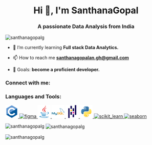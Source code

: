 <h1 align="center">Hi 👋, I'm SanthanaGopal</h1>
<h3 align="center">A passionate Data Analysis from India</h3>

<p align="left"> <img src="https://komarev.com/ghpvc/?username=santhanagopalg&label=Profile%20views&color=0e75b6&style=flat" alt="santhanagopalg" /> </p>

- 🌱 I’m currently learning **Full stack Data Analytics.**

- 📫 How to reach me **santhanagopalan.gh@gmail.com**

- 🎯 Goals: **become a proficient developer.**


<h3 align="left">Connect with me:</h3>
<p align="left">
</p>

<h3 align="left">Languages and Tools:</h3>
<p align="left"> <a href="https://www.cprogramming.com/" target="_blank" rel="noreferrer"> <img src="https://raw.githubusercontent.com/devicons/devicon/master/icons/c/c-original.svg" alt="c" width="40" height="40"/> </a> <a href="https://www.Django.com/" target="_blank" rel="noreferrer"> <img src="https://www.vectorlogo.zone/logos/figma/figma-icon.svg" alt="figma" width="40" height="40"/> </a> <a href="https://www.java.com" target="_blank" rel="noreferrer"> <img src="https://raw.githubusercontent.com/devicons/devicon/master/icons/java/java-original.svg" alt="java" width="40" height="40"/> </a> <a href="https://www.mysql.com/" target="_blank" rel="noreferrer"> <img src="https://raw.githubusercontent.com/devicons/devicon/master/icons/mysql/mysql-original-wordmark.svg" alt="mysql" width="40" height="40"/> </a> <a href="https://pandas.pydata.org/" target="_blank" rel="noreferrer"> <img src="https://raw.githubusercontent.com/devicons/devicon/2ae2a900d2f041da66e950e4d48052658d850630/icons/pandas/pandas-original.svg" alt="pandas" width="40" height="40"/> </a> <a href="https://www.python.org" target="_blank" rel="noreferrer"> <img src="https://raw.githubusercontent.com/devicons/devicon/master/icons/python/python-original.svg" alt="python" width="40" height="40"/> </a> <a href="https://scikit-learn.org/" target="_blank" rel="noreferrer"> <img src="https://upload.wikimedia.org/wikipedia/commons/0/05/Scikit_learn_logo_small.svg" alt="scikit_learn" width="40" height="40"/> </a> <a href="https://seaborn.pydata.org/" target="_blank" rel="noreferrer"> <img src="https://seaborn.pydata.org/_images/logo-mark-lightbg.svg" alt="seaborn" width="40" height="40"/> </a> </p>

<p><img align="left" src="https://github-readme-stats.vercel.app/api/top-langs?username=santhanagopalg&show_icons=true&locale=en&layout=compact" alt="santhanagopalg" /></p>

<p>&nbsp;<img align="center" src="https://github-readme-stats.vercel.app/api?username=santhanagopalg&show_icons=true&locale=en" alt="santhanagopalg" /></p>

<p><img align="center" src="https://github-readme-streak-stats.herokuapp.com/?user=santhanagopalg&" alt="santhanagopalg" /></p>

